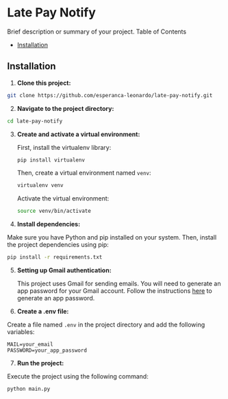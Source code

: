 # Late Pay Notify

Brief description or summary of your project.
Table of Contents

- [Installation](#Installation)

## Installation
1. **Clone this project:**

```bash
git clone https://github.com/esperanca-leonardo/late-pay-notify.git
```

2. **Navigate to the project directory:**

```bash
cd late-pay-notify
```

3. **Create and activate a virtual environment:**

    First, install the virtualenv library:

    ```bash
    pip install virtualenv
    ```

    Then, create a virtual environment named `venv`:

    ```bash
    virtualenv venv
    ```

    Activate the virtual environment:

    ```bash
    source venv/bin/activate
    ```

5. **Install dependencies:**

Make sure you have Python and pip installed on your system. Then, install the project dependencies using pip:

```bash
pip install -r requirements.txt
```

5. **Setting up Gmail authentication:**

    This project uses Gmail for sending emails. You will need to generate an app password for your Gmail account. Follow the instructions [here](https://support.google.com/accounts/answer/185833?hl=en) to generate an app password.

6. **Create a .env file:**

Create a file named `.env` in the project directory and add the following variables:

```plaintext
MAIL=your_email
PASSWORD=your_app_password
```

7. **Run the project:**

Execute the project using the following command:

```bash
python main.py
```
